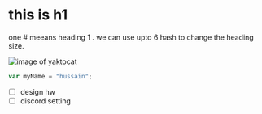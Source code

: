 # this is h1
 one # meeans heading 1 . we can use upto 6 hash to change the heading size.

 ![image of yaktocat](https://octodex.github.com/images/yaktocat.png)

``` javascript
var myName = "hussain";
```
- [ ] design hw
- [ ] discord setting
